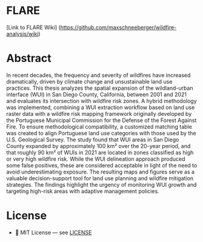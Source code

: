 # FLARE
[Link to FLARE Wiki] (https://github.com/maxschneeberger/wildfire-analysis/wiki)

# Abstract
In recent decades, the frequency and severity of wildfires have increased dramatically, driven by climate change and unsustainable land use practices. This thesis analyzes the spatial expansion of the wildland-urban interface (WUI) in San Diego County, California, between 2001 and 2021 and evaluates its intersection with wildfire risk zones. A hybrid methodology was implemented, combining a WUI extraction workflow based on land use raster data with a wildfire risk mapping framework originally developed by the Portuguese Municipal Commission for the Defense of the Forest Against Fire. To ensure methodological compatibility, a customized matching table was created to align Portuguese land use categories with those used by the U.S. Geological Survey. The study found that WUI areas in San Diego County expanded by approximately 100 km² over the 20-year period, and that roughly 90 km² of WUIs in 2021 are located in zones classified as high or very high wildfire risk. While the WUI delineation approach produced some false positives, these are considered acceptable in light of the need to avoid underestimating exposure. The resulting maps and figures serve as a valuable decision-support tool for land use planning and wildfire mitigation strategies. The findings highlight the urgency of monitoring WUI growth and targeting high-risk areas with adaptive management policies.

# License  
- 📜 MIT License — see [LICENSE](LICENSE)
